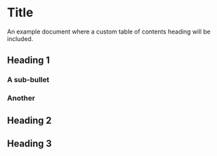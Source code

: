# Title
An example document where a custom table of contents heading will be included.

## Heading 1

### A sub-bullet

### Another

## Heading 2

## Heading 3

